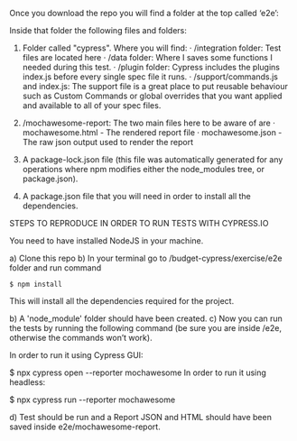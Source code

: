 Once you download the repo you will find a folder at the top called ‘e2e’:

Inside that folder the following files and folders:

1.	Folder called "cypress". Where you will find:
·   	/integration folder: Test files are located here
·   	/data folder: Where I saves some functions I needed during this test. 
·   	/plugin folder: Cypress includes the plugins index.js before every single spec file it runs.
·   	/support/commands.js and index.js: The support file is a great place to put reusable behaviour such as Custom Commands or global overrides that you want applied and available to all of your spec files.

2.	/mochawesome-report: The two main files here to be aware of are
·  	mochawesome.html - The rendered report file
·  	mochawesome.json - The raw json output used to render the report
3.	A package-lock.json file (this file was automatically generated for any operations where npm modifies either the node_modules tree, or package.json).
4.	A package.json file that you will need in order to install all the dependencies.
 
STEPS TO REPRODUCE IN ORDER TO RUN TESTS WITH CYPRESS.IO

You need to have installed NodeJS in your machine. 

a)	Clone this repo
b)  In your terminal go to /budget-cypress/exercise/e2e folder and run command

 ```$ npm install```

This will install all the dependencies required for the project.

b) A 'node_module' folder should have been created.
c) Now you can run the tests by running the following command (be sure you are inside /e2e, otherwise the commands won’t work).

In order to run it using Cypress GUI:

$ npx cypress open --reporter mochawesome
In order to run it using headless:

$ npx cypress run --reporter mochawesome

d) Test should be run and a Report JSON and HTML should have been saved inside e2e/mochawesome-report.
